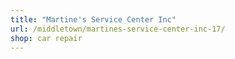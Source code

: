 ```yaml
---
title: "Martine's Service Center Inc"
url: /middletown/martines-service-center-inc-17/
shop: car repair
---
```

